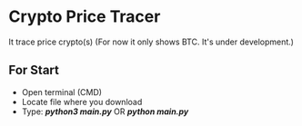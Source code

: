 # Crypto Price Tracer
It trace price crypto(s)
(For now it only shows BTC. It's under development.)

## For Start
- Open terminal (CMD)
- Locate file where you download
- Type: ***python3 main.py*** OR ***python main.py***
